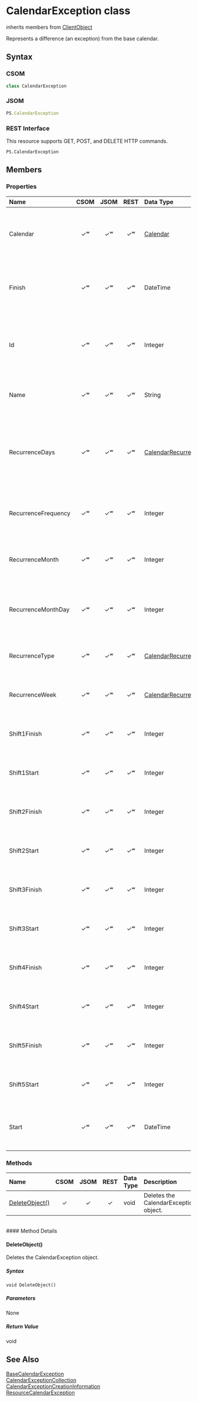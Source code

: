 [comment]: # (Name:CalendarException)
[comment]: # (Type:class)
[comment]: # (Status:Verified)

# <a name="name"></a>CalendarException class

inherits members from [ClientObject](https://msdn.microsoft.com/en-us/library/microsoft.sharepoint.client.clientobject.aspx)<br/>

<a name="description"></a>Represents a difference (an exception) from the base calendar.

## <a name="syntax"></a>Syntax

### CSOM

```C#
class CalendarException 
```
### JSOM

```JavaScript
PS.CalendarException
```
### REST Interface

This resource supports GET, POST,  and DELETE HTTP commands.

```
PS.CalendarException
```

## <a name="members"></a>Members

### <a name="properties"></a>Properties

|**Name**|**CSOM**|**JSOM**|**REST**|**Data Type**|**Description**|
|:-----|:-----:|:-----:|:-----:|:-----|:-----|
|<a name="Calendar"></a>Calendar|&#x2713;&#x02B7;|&#x2713;&#x02B7;|&#x2713;&#x02B7;|[Calendar](Calendar.md)|Gets the name of the calendar that is associated with the exception.|
|<a name="Finish"></a>Finish|&#x2713;&#x02B7;|&#x2713;&#x02B7;|&#x2713;&#x02B7;|DateTime|Gets the date and time that the calendar exception ends.|
|<a name="Id"></a>Id|&#x2713;&#x02B7;|&#x2713;&#x02B7;|&#x2713;&#x02B7;|Integer|Gets or sets the object identifier as an index into the collection of calendar exceptions.|
|<a name="Name"></a>Name|&#x2713;&#x02B7;|&#x2713;&#x02B7;|&#x2713;&#x02B7;|String|Gets the name of the exception, such as Vacation.|
|<a name="RecurrenceDays"></a>RecurrenceDays|&#x2713;&#x02B7;|&#x2713;&#x02B7;|&#x2713;&#x02B7;|[CalendarRecurrenceDays](CalendarRecurrenceDays.md)|Gets a mask that represents the days of the week on which the calendar exception is effective.|
|<a name="RecurrenceFrequency"></a>RecurrenceFrequency|&#x2713;&#x02B7;|&#x2713;&#x02B7;|&#x2713;&#x02B7;|Integer|Gets the interval at which the calendar exception occurs.|
|<a name="RecurrenceMonth"></a>RecurrenceMonth|&#x2713;&#x02B7;|&#x2713;&#x02B7;|&#x2713;&#x02B7;|Integer|Gets the month value when setting a yearly recurrence.|
|<a name="RecurrenceMonthDay"></a>RecurrenceMonthDay|&#x2713;&#x02B7;|&#x2713;&#x02B7;|&#x2713;&#x02B7;|Integer|Gets the day of the month when setting a yearly recurrence.|
|<a name="RecurrenceType"></a>RecurrenceType|&#x2713;&#x02B7;|&#x2713;&#x02B7;|&#x2713;&#x02B7;|[CalendarRecurrenceType](CalendarRecurrenceType.md)|Gets the recurrence type for the calendar exception.|
|<a name="RecurrenceWeek"></a>RecurrenceWeek|&#x2713;&#x02B7;|&#x2713;&#x02B7;|&#x2713;&#x02B7;|[CalendarRecurrenceWeek](CalendarRecurrenceWeek.md)|Gets the week number of a monthly occurrence.|
|<a name="Shift1Finish"></a>Shift1Finish|&#x2713;&#x02B7;|&#x2713;&#x02B7;|&#x2713;&#x02B7;|Integer|Gets the minute of the day that the first shift ends.|
|<a name="Shift1Start"></a>Shift1Start|&#x2713;&#x02B7;|&#x2713;&#x02B7;|&#x2713;&#x02B7;|Integer|Gets the minute of the day that the first shift starts.|
|<a name="Shift2Finish"></a>Shift2Finish|&#x2713;&#x02B7;|&#x2713;&#x02B7;|&#x2713;&#x02B7;|Integer|Gets the minute of the day that the second shift ends.|
|<a name="Shift2Start"></a>Shift2Start|&#x2713;&#x02B7;|&#x2713;&#x02B7;|&#x2713;&#x02B7;|Integer|Gets the minute of the day that the second shift starts.|
|<a name="Shift3Finish"></a>Shift3Finish|&#x2713;&#x02B7;|&#x2713;&#x02B7;|&#x2713;&#x02B7;|Integer|Gets the minute of the day that the third shift ends.|
|<a name="Shift3Start"></a>Shift3Start|&#x2713;&#x02B7;|&#x2713;&#x02B7;|&#x2713;&#x02B7;|Integer|Gets the minute of the day that the third shift starts.|
|<a name="Shift4Finish"></a>Shift4Finish|&#x2713;&#x02B7;|&#x2713;&#x02B7;|&#x2713;&#x02B7;|Integer|Gets the minute of the day that the fourth shift ends.|
|<a name="Shift4Start"></a>Shift4Start|&#x2713;&#x02B7;|&#x2713;&#x02B7;|&#x2713;&#x02B7;|Integer|Gets the minute of the day that the fourth shift starts.|
|<a name="Shift5Finish"></a>Shift5Finish|&#x2713;&#x02B7;|&#x2713;&#x02B7;|&#x2713;&#x02B7;|Integer|Gets the minute of the day that the fifth shift ends.|
|<a name="Shift5Start"></a>Shift5Start|&#x2713;&#x02B7;|&#x2713;&#x02B7;|&#x2713;&#x02B7;|Integer|Gets the minute of the day that the fifth shift starts.|
|<a name="Start"></a>Start|&#x2713;&#x02B7;|&#x2713;&#x02B7;|&#x2713;&#x02B7;|DateTime|Gets the time and date of the start of the calendar exception.|

### <a name="methods"></a>Methods

|**Name**|**CSOM**|**JSOM**|**REST**|**Data Type**|**Description**|
|:-----|:-----:|:-----:|:-----:|:-----|:-----|
|[DeleteObject()](#DeleteObject__)|&#x2713;|&#x2713;|&#x2713;|void|Deletes the CalendarException object.|

<br/>
#### Method Details

#### <a name="DeleteObject__"></a>DeleteObject()


 
Deletes the CalendarException object.

##### Syntax

```
void DeleteObject()
```

##### Parameters

None

##### Return Value

void

## <a name="seeAlso"></a>See Also

[BaseCalendarException](BaseCalendarException.md)<br/>
[CalendarExceptionCollection](CalendarExceptionCollection.md)<br/>
[CalendarExceptionCreationInformation](CalendarExceptionCreationInformation.md)<br/>
[ResourceCalendarException](ResourceCalendarException.md)<br/>
